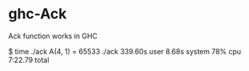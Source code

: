 ghc-Ack
=======

Ack function works in GHC


$ time ./ack
A(4, 1) = 65533
./ack  339.60s user 8.68s system 78% cpu 7:22.79 total


